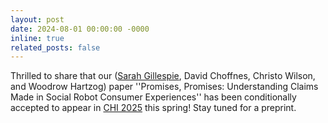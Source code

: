 ```yaml
---
layout: post
date: 2024-08-01 00:00:00 -0000
inline: true
related_posts: false
---
```

Thrilled to share that our ([Sarah Gillespie](https://www.khoury.northeastern.edu/people/sarah-elizabeth-gillespie/), David Choffnes, Christo Wilson, and Woodrow Hartzog) paper ''Promises, Promises: Understanding Claims Made in Social Robot Consumer Experiences'' has been conditionally accepted to appear in [CHI 2025](https://chi2025.acm.org/) this spring! Stay tuned for a preprint. 